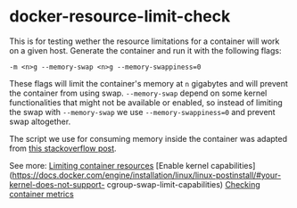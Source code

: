 # docker-resource-limit-check

This is for testing wether the resource limitations for a container will work on a given host. Generate the container and run it with the following flags:

```
-m <n>g --memory-swap <n>g --memory-swappiness=0
```

These flags will limit the container's memory at `n` gigabytes and will prevent the container from using swap. `--memory-swap` depend on some kernel functionalities that might not be available or enabled, so instead of limiting the swap with `--memory-swap` we use `--memory-swappiness=0` and prevent swap altogether.

The script we use for consuming memory inside the container was adapted from [this stackoverflow post](https://stackoverflow.com/questions/6317818/how-to-eat-memory-using-python).

See more:
[Limiting container resources](https://docs.docker.com/engine/admin/resource_constraints/)
[Enable kernel capabilities](https://docs.docker.com/engine/installation/linux/linux-postinstall/#your-kernel-does-not-support-    cgroup-swap-limit-capabilities)
[Checking container metrics](https://blog.docker.com/2013/10/gathering-lxc-docker-containers-metrics/)
